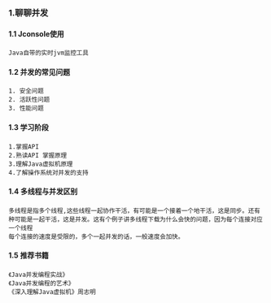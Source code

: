 ### 1.聊聊并发
#### 1.1 Jconsole使用
    Java自带的实时jvm监控工具
#### 1.2 并发的常见问题
    1. 安全问题
    2. 活跃性问题
    3. 性能问题
#### 1.3 学习阶段
    1.掌握API
    2.熟读API 掌握原理
    3.理解Java虚拟机原理
    4.了解操作系统对并发的支持
#### 1.4 多线程与并发区别
    多线程是指多个线程,这些线程一起协作干活，有可能是一个接着一个地干活，这是同步。还有
    种可能是一起干活，这是并发。这有个例子讲多线程下载为什么会快的问题，因为每个连接对应一个线程
    每个连接的速度是受限的，多个一起并发的话，一般速度会加快。
#### 1.5 推荐书籍
    《Java并发编程实战》
    《Java并发编程的艺术》
    《深入理解Java虚拟机》周志明

